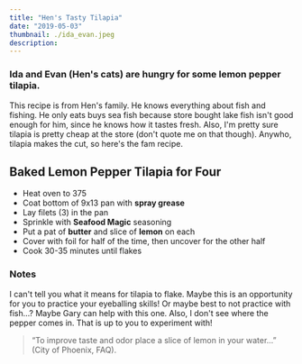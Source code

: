 ```yaml
---
title: "Hen's Tasty Tilapia"
date: "2019-05-03"
thumbnail: ./ida_evan.jpeg
description:
---
```


### Ida and Evan (Hen's cats) are hungry for some lemon pepper tilapia. 

This recipe is from Hen's family. He knows everything about fish and fishing. He only eats buys sea fish because store bought lake fish isn't good enough for him, since he knows how it tastes fresh. Also, I'm pretty sure tilapia is pretty cheap at the store (don't quote me on that though). Anywho, tilapia makes the cut, so here's the fam recipe. 

## Baked Lemon Pepper Tilapia for Four

* Heat oven to 375
* Coat bottom of 9x13 pan with **spray grease**
* Lay filets (3) in the pan
* Sprinkle with **Seafood Magic** seasoning
* Put a pat of **butter** and slice of **lemon** on each
* Cover with foil for half of the time, then uncover for the other half
* Cook 30-35 minutes until flakes

### Notes

I can't tell you what it means for tilapia to flake. Maybe this is an opportunity for you to practice your eyeballing skills! Or maybe best to not practice with fish...? Maybe Gary can help with this one. Also, I don't see where the pepper comes in. That is up to you to experiment with!


<blockquote>
    “To improve taste and odor place a slice of lemon in your water...” (City of Phoenix, FAQ).
</blockquote>





